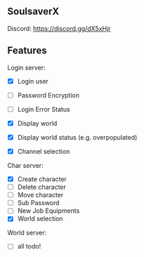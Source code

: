 ## SoulsaverX

Discord: https://discord.gg/dX5xHjr

## Features

Login server:
- [x] Login user
- [ ] Password Encryption
- [ ] Login Error Status
- [x] Display world
- [x] Display world status (e.g. overpopulated)
- [x] Channel selection


Char server:
- [x] Create character
- [ ] Delete character
- [ ] Move character
- [ ] Sub Password
- [ ] New Job Equipments
- [x] World selection

World server:
- [ ] all todo!


